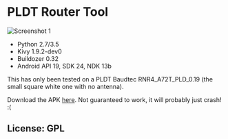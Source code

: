 # PLDT Router Tool

![Screenshot 1](https://hush2.bitbucket.io/images/screenshots/pldtroutertool_ss1.png)

- Python 2.7/3.5
- Kivy 1.9.2-dev0
- Buildozer 0.32
- Android API 19, SDK 24, NDK 13b

This has only been tested on a PLDT Baudtec RNR4_A72T_PLD_0.19 (the small square white one with no antenna). 

Download the APK [here](http://28410.s.t4vps.eu/PLDTRouterTool-0.1-debug.apk). Not guaranteed to work, it will probably just crash! :(

## License: GPL
    
